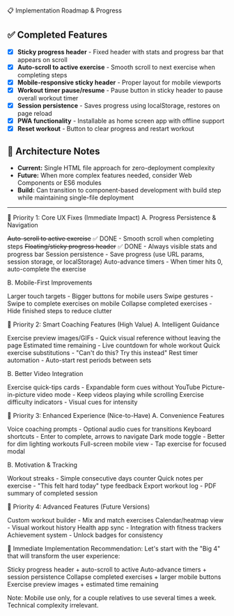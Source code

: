 📋 Implementation Roadmap & Progress

## ✅ Completed Features
- [x] **Sticky progress header** - Fixed header with stats and progress bar that appears on scroll
- [x] **Auto-scroll to active exercise** - Smooth scroll to next exercise when completing steps
- [x] **Mobile-responsive sticky header** - Proper layout for mobile viewports
- [x] **Workout timer pause/resume** - Pause button in sticky header to pause overall workout timer
- [x] **Session persistence** - Saves progress using localStorage, restores on page reload
- [x] **PWA functionality** - Installable as home screen app with offline support
- [x] **Reset workout** - Button to clear progress and restart workout

## 🚧 Architecture Notes
- **Current:** Single HTML file approach for zero-deployment complexity
- **Future:** When more complex features needed, consider Web Components or ES6 modules
- **Build:** Can transition to component-based development with build step while maintaining single-file deployment

---

🎯 Priority 1: Core UX Fixes (Immediate Impact)
A. Progress Persistence & Navigation

~~Auto-scroll to active exercise~~ ✅ DONE - Smooth scroll when completing steps
~~Floating/sticky progress header~~ ✅ DONE - Always visible stats and progress bar
Session persistence - Save progress (use URL params, session storage, or localStorage)
Auto-advance timers - When timer hits 0, auto-complete the exercise

B. Mobile-First Improvements

Larger touch targets - Bigger buttons for mobile users
Swipe gestures - Swipe to complete exercises on mobile
Collapse completed exercises - Hide finished steps to reduce clutter

🎯 Priority 2: Smart Coaching Features (High Value)
A. Intelligent Guidance

Exercise preview images/GIFs - Quick visual reference without leaving the page
Estimated time remaining - Live countdown for whole workout
Quick exercise substitutions - "Can't do this? Try this instead"
Rest timer automation - Auto-start rest periods between sets

B. Better Video Integration

Exercise quick-tips cards - Expandable form cues without YouTube
Picture-in-picture video mode - Keep videos playing while scrolling
Exercise difficulty indicators - Visual cues for intensity

🎯 Priority 3: Enhanced Experience (Nice-to-Have)
A. Convenience Features

Voice coaching prompts - Optional audio cues for transitions
Keyboard shortcuts - Enter to complete, arrows to navigate
Dark mode toggle - Better for dim lighting workouts
Full-screen mobile view - Tap exercise for focused modal

B. Motivation & Tracking

Workout streaks - Simple consecutive days counter
Quick notes per exercise - "This felt hard today" type feedback
Export workout log - PDF summary of completed session

🎯 Priority 4: Advanced Features (Future Versions)

Custom workout builder - Mix and match exercises
Calendar/heatmap view - Visual workout history
Health app sync - Integration with fitness trackers
Achievement system - Unlock badges for consistency

🚀 Immediate Implementation Recommendation:
Let's start with the "Big 4" that will transform the user experience:

Sticky progress header + auto-scroll to active
Auto-advance timers + session persistence
Collapse completed exercises + larger mobile buttons
Exercise preview images + estimated time remaining

Note: Mobile use only, for a couple relatives to use several times a week. Technical complexity irrelevant.
